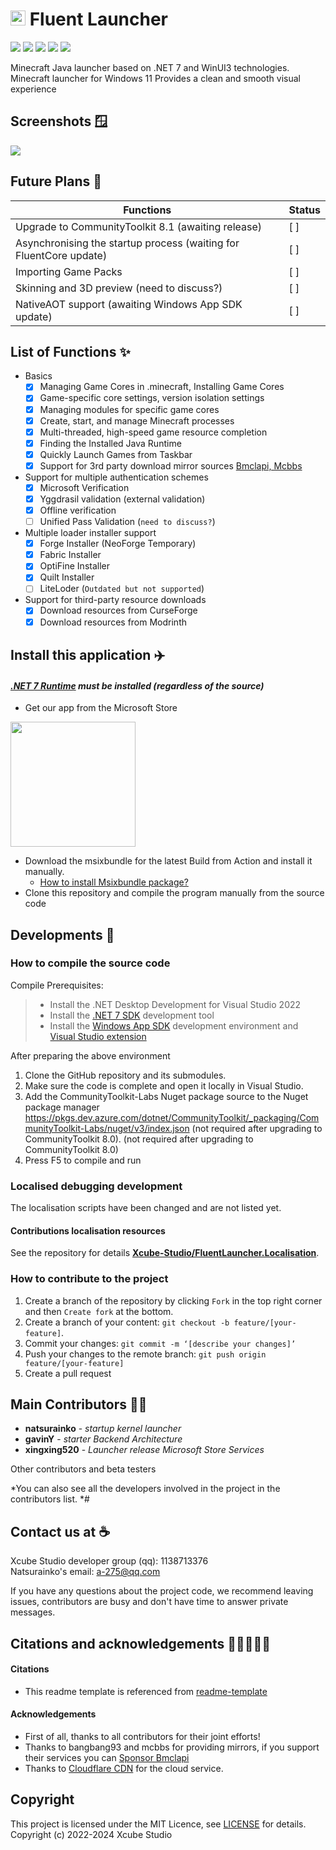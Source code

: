 # <img src="https://github.com/Xcube-Studio/Natsurainko.FluentLauncher/blob/main/docs/images/AppIcon.png" alt="Logo" width="24" height="24"> Fluent Launcher
![](https://img.shields.io/badge/license-MIT-green)
![](https://img.shields.io/github/repo-size/Xcube-Studio/Natsurainko.FluentLauncher)
![](https://img.shields.io/github/stars/Xcube-Studio/Natsurainko.FluentLauncher)
![](https://img.shields.io/github/contributors/Xcube-Studio/Natsurainko.FluentLauncher)
![](https://img.shields.io/github/commit-activity/y/Xcube-Studio/Natsurainko.FluentLauncher)

Minecraft Java launcher based on .NET 7 and WinUI3 technologies.
Minecraft launcher for Windows 11
Provides a clean and smooth visual experience

## Screenshots 🪟
<img src="https://github.com/okgamr/okgamr/blob/Fluent-Launcher/image0_EN.png">

## Future Plans 📝

| Functions | Status |
| ---------------------------------------- | ------------------ |
| Upgrade to CommunityToolkit 8.1 (awaiting release) | [ ] |
| Asynchronising the startup process (waiting for FluentCore update) | [ ] |
| Importing Game Packs | [ ] | Skin Management and 3D Preview
| Skinning and 3D preview (need to discuss?)              | [ ] | NativeAOT support (need to discuss?)
| NativeAOT support (awaiting Windows App SDK update) | [ ] |

## List of Functions ✨

+ Basics
  + [x] Managing Game Cores in .minecraft, Installing Game Cores
  + [x] Game-specific core settings, version isolation settings
  + [x] Managing modules for specific game cores
  + [x] Create, start, and manage Minecraft processes
  + [x] Multi-threaded, high-speed game resource completion
  + [x] Finding the Installed Java Runtime
  + [x] Quickly Launch Games from Taskbar
  + [x] Support for 3rd party download mirror sources [Bmclapi, Mcbbs](https://bmclapidoc.bangbang93.com/)
+ Support for multiple authentication schemes
  + [x] Microsoft Verification
  + [x] Yggdrasil validation (external validation)
  + [x] Offline verification
  + [ ] Unified Pass Validation (`need to discuss?`)
+ Multiple loader installer support
  + [x] Forge Installer (NeoForge Temporary)
  + [x] Fabric Installer
  + [x] OptiFine Installer
  + [x] Quilt Installer
  + [ ] LiteLoder (`Outdated but not supported`)
+ Support for third-party resource downloads
  + [x] Download resources from CurseForge
  + [x] Download resources from Modrinth

## Install this application ✈️

#### *[.NET 7 Runtime](https://dotnet.microsoft.com/zh-cn/download/dotnet/7.0) must be installed (regardless of the source)*


+ Get our app from the Microsoft Store
<a href="https://apps.microsoft.com/detail/Natsurianko.FluentLauncher/9p4nqqxq942p">
	<img src="https://get.microsoft.com/images/en-us%20dark.svg" width="200"/>
</a>

+ Download the msixbundle for the latest Build from Action and install it manually.
  	+ [How to install Msixbundle package?](https://github-com.translate.goog/Xcube-Studio/Natsurainko.FluentLauncher/wiki/%E5%A6%82%E4%BD%95%E5%AE%89%E8%A3%85-Msixbundle-%E5%8C%85?_x_tr_sl=auto&_x_tr_tl=en&_x_tr_hl=en&_x_tr_pto=wapp)
+ Clone this repository and compile the program manually from the source code

## Developments 🔧

### How to compile the source code

Compile Prerequisites:
> + Install the .NET Desktop Development for Visual Studio 2022
> + Install the [.NET 7 SDK](https://dotnet.microsoft.com/en-us/download/visual-studio-sdks) development tool
> + Install the [Windows App SDK](https://learn.microsoft.com/en-us/windows/apps/windows-app-sdk/set-up-your-development-environment?tabs=cs-vs-community%2Ccpp-vs-community%2Cvs-2022-17-1-a%2Cvs-2022-17-1-b) development environment and [Visual Studio extension](https://learn.microsoft.com/en-us/windows/apps/windows-app-sdk/single-project-msix?tabs=csharp)

After preparing the above environment

1. Clone the GitHub repository and its submodules.
2. Make sure the code is complete and open it locally in Visual Studio.
3. Add the CommunityToolkit-Labs Nuget package source to the Nuget package manager  
https://pkgs.dev.azure.com/dotnet/CommunityToolkit/_packaging/CommunityToolkit-Labs/nuget/v3/index.json (not required after upgrading to CommunityToolkit 8.0). (not required after upgrading to CommunityToolkit 8.0)  
4. Press F5 to compile and run

### Localised debugging development

The localisation scripts have been changed and are not listed yet.

#### Contributions localisation resources
See the repository for details **[Xcube-Studio/FluentLauncher.Localisation](https://github.com/Xcube-Studio/FluentLauncher.Localization)**.

### How to contribute to the project

1. Create a branch of the repository by clicking `Fork` in the top right corner and then `Create fork` at the bottom. 
2. Create a branch of your content: `git checkout -b feature/[your-feature]`.
3. Commit your changes: `git commit -m ‘[describe your changes]’`
4. Push your changes to the remote branch: `git push origin feature/[your-feature]`
5. Create a pull request

## Main Contributors 🧑‍💻

* **natsurainko** - *startup kernel launcher*
* **gavinY** - *starter Backend Architecture*
* **xingxing520** - *Launcher release Microsoft Store Services*

Other contributors and beta testers

*You can also see all the developers involved in the project in the contributors list. *#

## Contact us at ☕️

Xcube Studio developer group (qq): 1138713376  
Natsurainko's email: a-275@qq.com  

If you have any questions about the project code, we recommend leaving issues, contributors are busy and don't have time to answer private messages.

## Citations and acknowledgements 🎉🎉🎉🎉✨

#### Citations
+ This readme template is referenced from [readme-template](https://github.com/iuricode/readme-template)  

#### Acknowledgements
+ First of all, thanks to all contributors for their joint efforts!  
+ Thanks to bangbang93 and mcbbs for providing mirrors, if you support their services you can [Sponsor Bmclapi](https://afdian.net/@bangbang93)  
+ Thanks to [Cloudflare CDN](https://www.cloudflare.com) for the cloud service.

## Copyright

This project is licensed under the MIT Licence, see [LICENSE](LICENSE) for details.  
Copyright (c) 2022-2024 Xcube Studio
